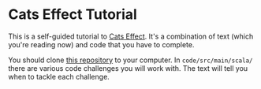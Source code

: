 # Cats Effect Tutorial

This is a self-guided tutorial to [Cats Effect][ce]. It's a combination of text (which you're reading now) and code that you have to complete. 

You should clone [this repository][repo] to your computer. In `code/src/main/scala/` there are various code challenges you will work with. The text will tell you when to tackle each challenge.


[repo]: https://github.com/creativescala/cats-effect-tutorial
[ce]: https://typelevel.org/cats-effect/
[effect]: https://www.inner-product.com/posts/what-is-an-effect/
